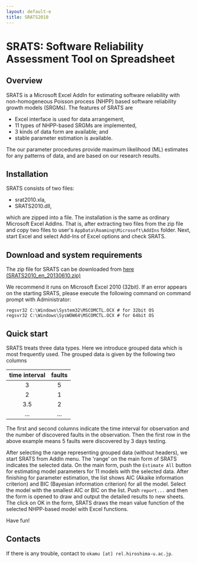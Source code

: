 ```yaml
---
layout: default-e
title: SRATS2010
---
```

# SRATS: Software Reliability Assessment Tool on Spreadsheet

## Overview

SRATS is a Microsoft Excel AddIn for estimating software reliability with non-homogeneous Poisson process (NHPP) based software reliability growth models (SRGMs). The features of SRATS are

- Excel interface is used for data arrangement,
- 11 types of NHPP-based SRGMs are implemented,
- 3 kinds of data form are available; and
- stable parameter estimation is available.

The our parameter procedures provide maximum likelihood (ML) estimates for any patterns of data, and are based on our research results.

## Installation

SRATS consists of two files:

- srat2010.xla,
- SRATS2010.dll,

which are zipped into a file. The installation is the same as ordinary Microsoft Excel AddIns. That is, after extracting two files from the zip file and copy two files to user's `AppData\Roaming\Microsoft\AddIns` folder. Next, start Excel and select Add-Ins of Excel options and check SRATS.

## Download and system requirements

The zip file for SRATS can be downloaded from <a href="./SRATS2010_en_20130610.zip">here (SRATS2010_en_20130610.zip)</a>

We recommend it runs on Microsoft Excel 2010 (32bit). If an error appears on the starting SRATS, please execute the following command on command prompt with Administrator:

```
regsvr32 C:\Windows\System32\MSCOMCTL.OCX # for 32bit OS
regsvr32 C:\Windows\SysWOW64\MSCOMCTL.OCX # for 64bit OS
```

## Quick start

SRATS treats three data types. Here we introduce grouped data which is most frequently used. The grouped data is given by the following two columns

|time interval|faults|
|:---:|:---:|
|3 | 5 |
|2 |  1|
|3.5|2|
|...|...|

The first and second columns indicate the time interval for observation and the number of discovered faults in the observation. Then the first row in the above example means 5 faults were discovered by 3 days testing.

After selecting the range representing grouped data (without headers), we start SRATS from AddIn menu. The 'range' on the main form of SRATS indicates the selected data. On the main form, push the `Estimate All` button for estimating model parameters for 11 models with the selected data. After finishing for parameter estimation, the list shows AIC (Akaike information criterion) and BIC (Bayesian information criterion) for all the model. Select the model with the smallest AIC or BIC on the list. Push `report...` and then the form is opened to draw and output the detailed results to new sheets. The click on OK in the form, SRATS draws the mean value function of the selected NHPP-based model with Excel functions.

Have fun!

## Contacts

If there is any trouble, contact to `okamu [at] rel.hiroshima-u.ac.jp`.
